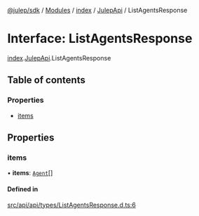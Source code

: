 [@julep/sdk](../README.md) / [Modules](../modules.md) / [index](../modules/index.md) / [JulepApi](../modules/index.JulepApi.md) / ListAgentsResponse

# Interface: ListAgentsResponse

[index](../modules/index.md).[JulepApi](../modules/index.JulepApi.md).ListAgentsResponse

## Table of contents

### Properties

- [items](index.JulepApi.ListAgentsResponse.md#items)

## Properties

### items

• **items**: [`Agent`](index.JulepApi.Agent.md)[]

#### Defined in

[src/api/api/types/ListAgentsResponse.d.ts:6](https://github.com/julep-ai/samantha-dev/blob/1a65618/sdks/js/src/api/api/types/ListAgentsResponse.d.ts#L6)

